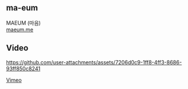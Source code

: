 ## ma-eum
MAEUM (마음)  
[maeum.me](https://maeum.me)

## Video
https://github.com/user-attachments/assets/7206d0c9-1ff8-4ff3-8686-93ff850c8241

[Vimeo](https://vimeo.com/990228360)
